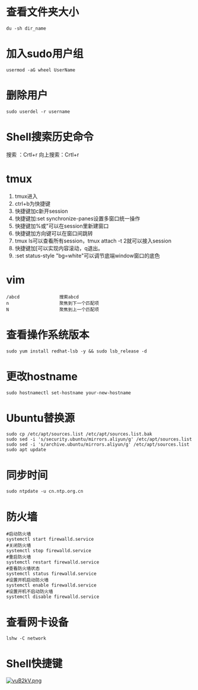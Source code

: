 # 查看文件夹大小
```
du -sh dir_name
```


# 加入sudo用户组
```
usermod -aG wheel UserName
```

# 删除用户
```
sudo userdel -r username
```

# Shell搜索历史命令
搜索 ：Crtl+r
向上搜索：Crtl+r



# tmux
1. tmux进入
2. ctrl+b为快捷键
3. 快捷键加c新开session
4. 快捷键加:set synchronize-panes设置多窗口统一操作
5. 快捷键加%或"可以在session里新建窗口
6. 快捷键加方向键可以在窗口间跳转
7. tmux ls可以查看所有session，tmux attach -t 2就可以接入session
8. 快捷键加[可以实现内容滚动，q退出。
9. :set status-style "bg=white"可以调节底端window窗口的底色



# vim
```
/abcd               搜索abcd
n                   聚焦到下一个匹配项
N                   聚焦到上一个匹配项
```


# 查看操作系统版本
```
sudo yum install redhat-lsb -y && sudo lsb_release -d
```


# 更改hostname
```
sudo hostnamectl set-hostname your-new-hostname
```


# Ubuntu替换源
```
sudo cp /etc/apt/sources.list /etc/apt/sources.list.bak
sudo sed -i 's/security.ubuntu/mirrors.aliyun/g' /etc/apt/sources.list
sudo sed -i 's/archive.ubuntu/mirrors.aliyun/g' /etc/apt/sources.list
sudo apt update
```

# 同步时间
```
sudo ntpdate -u cn.ntp.org.cn
```

# 防火墙
```
#启动防火墙
systemctl start firewalld.service
#关闭防火墙
systemctl stop firewalld.service
#重启防火墙
systemctl restart firewalld.service
#查看防火墙状态
systemctl status firewalld.service
#设置开机启动防火墙
systemctl enable firewalld.service
#设置开机不启动防火墙
systemctl disable firewalld.service
```

# 查看网卡设备
```lshw -C network```


# Shell快捷键
[![vuB2kV.png](https://s1.ax1x.com/2022/08/06/vuB2kV.png)](https://imgtu.com/i/vuB2kV)


